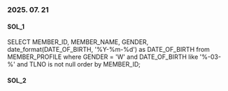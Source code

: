 ### 2025. 07. 21

#### SOL_1
SELECT MEMBER_ID, MEMBER_NAME, GENDER, date_format(DATE_OF_BIRTH, '%Y-%m-%d') as DATE_OF_BIRTH
from MEMBER_PROFILE
where GENDER = 'W' and DATE_OF_BIRTH like '%-03-%' and TLNO is not null
order by MEMBER_ID;

#### SOL_2